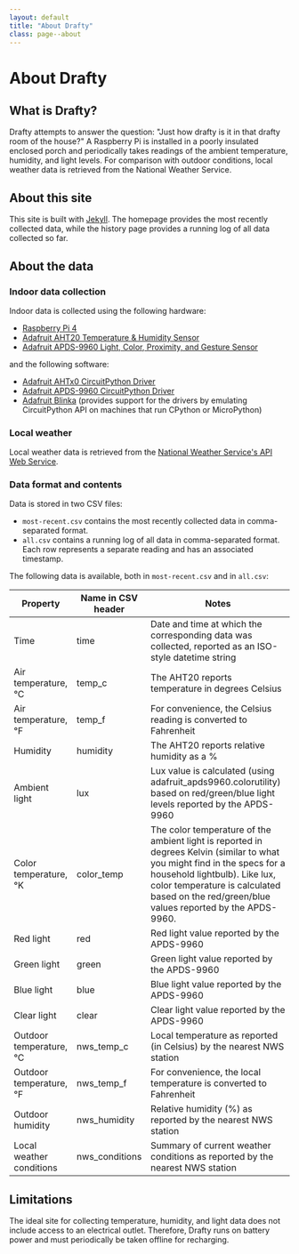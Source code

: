 ```yaml
---
layout: default
title: "About Drafty"
class: page--about
---
```

# About Drafty

## What is Drafty?
Drafty attempts to answer the question: "Just how drafty is it in that drafty room of the house?" A Raspberry Pi is installed in a poorly insulated enclosed porch and periodically takes readings of the ambient temperature, humidity, and light levels. For comparison with outdoor conditions, local weather data is retrieved from the National Weather Service.

## About this site
This site is built with [Jekyll](https://jekyllrb.com/). The homepage provides the most recently collected data, while the history page provides a running log of all data collected so far.

## About the data
### Indoor data collection
Indoor data is collected using the following hardware:
- [Raspberry Pi 4](https://www.raspberrypi.com/products/raspberry-pi-4-model-b/)
- [Adafruit AHT20 Temperature & Humidity Sensor](https://learn.adafruit.com/adafruit-aht20)
- [Adafruit APDS-9960 Light, Color, Proximity, and Gesture Sensor](https://learn.adafruit.com/adafruit-apds9960-breakout)

and the following software:
- [Adafruit AHTx0 CircuitPython Driver](https://docs.circuitpython.org/projects/ahtx0/en/latest/)
- [Adafruit APDS-9960 CircuitPython Driver](https://docs.circuitpython.org/projects/apds9960/en/latest/)
- [Adafruit Blinka](https://pypi.org/project/Adafruit-Blinka/) (provides support for the drivers by emulating CircuitPython API on machines that run CPython or MicroPython)

### Local weather 
Local weather data is retrieved from the [National Weather Service's API Web Service](https://www.weather.gov/documentation/services-web-api).

### Data format and contents
Data is stored in two CSV files:
- `most-recent.csv` contains the most recently collected data in comma-separated format.
- `all.csv` contains a running log of all data in comma-separated format. Each row represents a separate reading and has an associated timestamp.

The following data is available, both in `most-recent.csv` and in `all.csv`:

| Property | Name in CSV header | Notes |
|-- |-- |-- |
| Time | time | Date and time at which the corresponding data was collected, reported as an ISO-style datetime string |
| Air temperature, &deg;C | temp_c | The AHT20 reports temperature in degrees Celsius | 
| Air temperature, &deg;F | temp_f  | For convenience, the Celsius reading is converted to Fahrenheit |
| Humidity | humidity | The AHT20 reports relative humidity as a % |
| Ambient light | lux | Lux value is calculated (using adafruit_apds9960.colorutility) based on red/green/blue light levels reported by the APDS-9960 |
| Color temperature, &deg;K | color_temp | The color temperature of the ambient light is reported in degrees Kelvin (similar to what you might find in the specs for a household lightbulb). Like lux, color temperature is calculated based on the red/green/blue values reported by the APDS-9960. |
| Red light | red | Red light value reported by the APDS-9960 |
| Green light | green | Green light value reported by the APDS-9960 |
| Blue light | blue | Blue light value reported by the APDS-9960 |
| Clear light | clear | Clear light value reported by the APDS-9960 |
| Outdoor temperature, &deg;C | nws_temp_c | Local temperature as reported (in Celsius) by the nearest NWS station |
| Outdoor temperature, &deg;F | nws_temp_f | For convenience, the local temperature is converted to Fahrenheit |
| Outdoor humidity | nws_humidity | Relative humidity (%) as reported by the nearest NWS station |
| Local weather conditions | nws_conditions | Summary of current weather conditions as reported by the nearest NWS station |

## Limitations
The ideal site for collecting temperature, humidity, and light data does not include access to an electrical outlet. Therefore, Drafty runs on battery power and must periodically be taken offline for recharging. 
